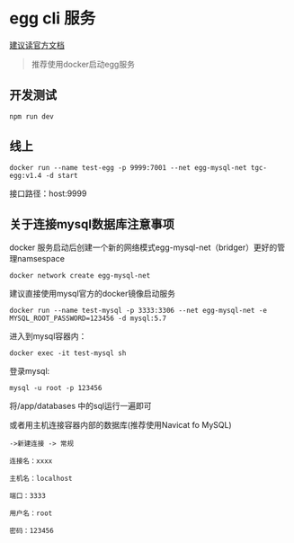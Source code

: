 # egg cli 服务

[建议读官方文档](https://eggjs.org/zh-cn/intro/quickstart.html)

>推荐使用docker启动egg服务

## 开发测试

```npm run dev```

## 线上

```docker run --name test-egg -p 9999:7001 --net egg-mysql-net tgc-egg:v1.4 -d start```

接口路径：host:9999

## 关于连接mysql数据库注意事项

docker 服务启动后创建一个新的网络模式egg-mysql-net（bridger）更好的管理namsespace
```
docker network create egg-mysql-net
```


建议直接使用mysql官方的docker镜像启动服务
```
docker run --name test-mysql -p 3333:3306 --net egg-mysql-net -e MYSQL_ROOT_PASSWORD=123456 -d mysql:5.7
```
进入到mysql容器内：

```docker exec -it test-mysql sh```

登录mysql:

```mysql -u root -p 123456```


将/app/databases 中的sql运行一遍即可

或者用主机连接容器内部的数据库(推荐使用Navicat fo MySQL)

```
->新建连接 -> 常规

连接名：xxxx

主机名：localhost

端口：3333

用户名：root

密码：123456
```

